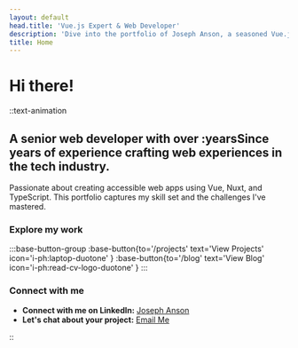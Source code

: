 ```yaml
---
layout: default
head.title: 'Vue.js Expert & Web Developer'
description: 'Dive into the portfolio of Joseph Anson, a seasoned Vue.js developer with over 7 years of experience in creating cutting-edge web applications. Discover his passion for code and design.'
title: Home
---
```


# Hi there!

::text-animation

## A senior web developer with over :yearsSince years of experience crafting web experiences in the tech industry.

Passionate about creating accessible web apps using Vue, Nuxt, and TypeScript. This portfolio captures my skill set and the challenges I've mastered.

### **Explore my work**
:::base-button-group
:base-button{to='/projects' text='View Projects' icon='i-ph:laptop-duotone' }
:base-button{to='/blog' text='View Blog' icon='i-ph:read-cv-logo-duotone' }
:::

### **Connect with me**
- **Connect with me on LinkedIn:** [Joseph Anson](https://www.linkedin.com/in/josephanson/)
- **Let's chat about your project:** [Email Me](mailto:josephanson@hotmail.co.uk)

::
